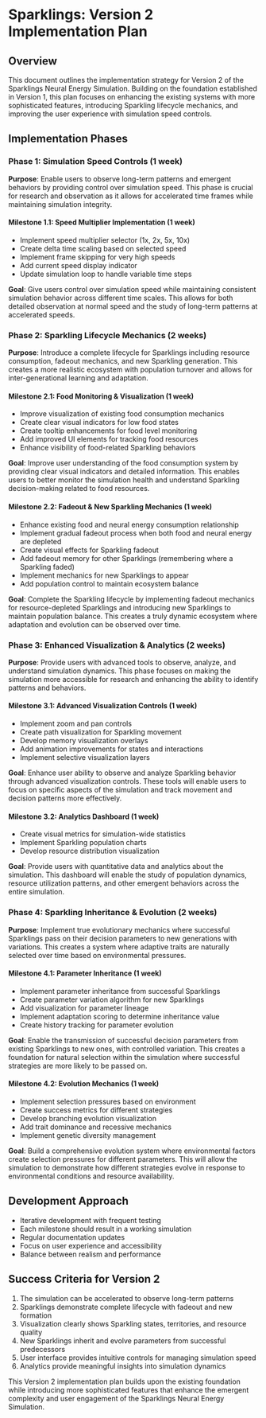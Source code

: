 # Sparklings: Version 2 Implementation Plan

## Overview

This document outlines the implementation strategy for Version 2 of the Sparklings Neural Energy Simulation. Building on the foundation established in Version 1, this plan focuses on enhancing the existing systems with more sophisticated features, introducing Sparkling lifecycle mechanics, and improving the user experience with simulation speed controls.

## Implementation Phases

### Phase 1: Simulation Speed Controls (1 week)

**Purpose**: Enable users to observe long-term patterns and emergent behaviors by providing control over simulation speed. This phase is crucial for research and observation as it allows for accelerated time frames while maintaining simulation integrity.

#### Milestone 1.1: Speed Multiplier Implementation (1 week)
- Implement speed multiplier selector (1x, 2x, 5x, 10x)
- Create delta time scaling based on selected speed
- Implement frame skipping for very high speeds
- Add current speed display indicator
- Update simulation loop to handle variable time steps

**Goal**: Give users control over simulation speed while maintaining consistent simulation behavior across different time scales. This allows for both detailed observation at normal speed and the study of long-term patterns at accelerated speeds.

### Phase 2: Sparkling Lifecycle Mechanics (2 weeks)

**Purpose**: Introduce a complete lifecycle for Sparklings including resource consumption, fadeout mechanics, and new Sparkling generation. This creates a more realistic ecosystem with population turnover and allows for inter-generational learning and adaptation.

#### Milestone 2.1: Food Monitoring & Visualization (1 week)
- Improve visualization of existing food consumption mechanics
- Create clear visual indicators for low food states
- Create tooltip enhancements for food level monitoring
- Add improved UI elements for tracking food resources
- Enhance visibility of food-related Sparkling behaviors

**Goal**: Improve user understanding of the food consumption system by providing clear visual indicators and detailed information. This enables users to better monitor the simulation health and understand Sparkling decision-making related to food resources.

#### Milestone 2.2: Fadeout & New Sparkling Mechanics (1 week)
- Enhance existing food and neural energy consumption relationship
- Implement gradual fadeout process when both food and neural energy are depleted
- Create visual effects for Sparkling fadeout
- Add fadeout memory for other Sparklings (remembering where a Sparkling faded)
- Implement mechanics for new Sparklings to appear
- Add population control to maintain ecosystem balance

**Goal**: Complete the Sparkling lifecycle by implementing fadeout mechanics for resource-depleted Sparklings and introducing new Sparklings to maintain population balance. This creates a truly dynamic ecosystem where adaptation and evolution can be observed over time.

### Phase 3: Enhanced Visualization & Analytics (2 weeks)

**Purpose**: Provide users with advanced tools to observe, analyze, and understand simulation dynamics. This phase focuses on making the simulation more accessible for research and enhancing the ability to identify patterns and behaviors.

#### Milestone 3.1: Advanced Visualization Controls (1 week)
- Implement zoom and pan controls
- Create path visualization for Sparkling movement
- Develop memory visualization overlays
- Add animation improvements for states and interactions
- Implement selective visualization layers

**Goal**: Enhance user ability to observe and analyze Sparkling behavior through advanced visualization controls. These tools will enable users to focus on specific aspects of the simulation and track movement and decision patterns more effectively.

#### Milestone 3.2: Analytics Dashboard (1 week)
- Create visual metrics for simulation-wide statistics
- Implement Sparkling population charts
- Develop resource distribution visualization

**Goal**: Provide users with quantitative data and analytics about the simulation. This dashboard will enable the study of population dynamics, resource utilization patterns, and other emergent behaviors across the entire simulation.

### Phase 4: Sparkling Inheritance & Evolution (2 weeks)

**Purpose**: Implement true evolutionary mechanics where successful Sparklings pass on their decision parameters to new generations with variations. This creates a system where adaptive traits are naturally selected over time based on environmental pressures.

#### Milestone 4.1: Parameter Inheritance (1 week)
- Implement parameter inheritance from successful Sparklings
- Create parameter variation algorithm for new Sparklings
- Add visualization for parameter lineage
- Implement adaptation scoring to determine inheritance value
- Create history tracking for parameter evolution

**Goal**: Enable the transmission of successful decision parameters from existing Sparklings to new ones, with controlled variation. This creates a foundation for natural selection within the simulation where successful strategies are more likely to be passed on.

#### Milestone 4.2: Evolution Mechanics (1 week)
- Implement selection pressures based on environment
- Create success metrics for different strategies
- Develop branching evolution visualization
- Add trait dominance and recessive mechanics
- Implement genetic diversity management

**Goal**: Build a comprehensive evolution system where environmental factors create selection pressures for different parameters. This will allow the simulation to demonstrate how different strategies evolve in response to environmental conditions and resource availability.

## Development Approach

- Iterative development with frequent testing
- Each milestone should result in a working simulation
- Regular documentation updates
- Focus on user experience and accessibility
- Balance between realism and performance

## Success Criteria for Version 2

1. The simulation can be accelerated to observe long-term patterns
2. Sparklings demonstrate complete lifecycle with fadeout and new formation
3. Visualization clearly shows Sparkling states, territories, and resource quality
4. New Sparklings inherit and evolve parameters from successful predecessors
5. User interface provides intuitive controls for managing simulation speed
6. Analytics provide meaningful insights into simulation dynamics

This Version 2 implementation plan builds upon the existing foundation while introducing more sophisticated features that enhance the emergent complexity and user engagement of the Sparklings Neural Energy Simulation.